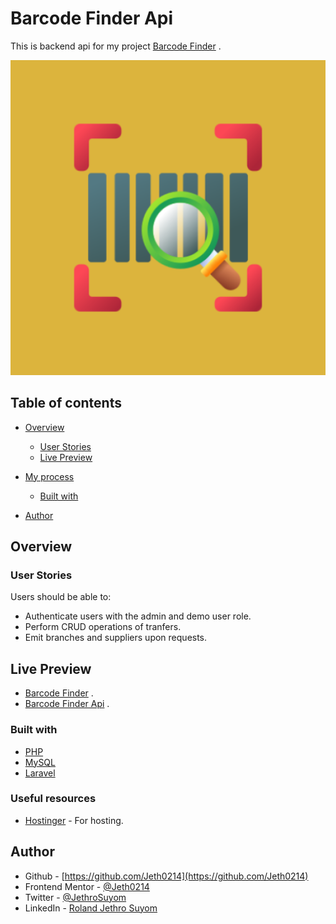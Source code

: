 # Barcode Finder Api

This is backend api for my project [Barcode Finder](https://jeth0214.github.io/Barcode-Finder/) .



![](/resources/assets/images/ic_launcher-playstore.png)

## Table of contents

- [Overview](#overview)
  - [User Stories](#user-stories)
  - [Live Preview](#live-preview)
- [My process](#my-process)
  - [Built with](#built-with)

- [Author](#author)



## Overview

### User Stories

Users should be able to:

- Authenticate users with the admin and demo user role.
- Perform CRUD operations of tranfers.
- Emit branches and suppliers upon requests.

## Live Preview
- [Barcode Finder](https://jeth0214.github.io/Barcode-Finder/) .
- [Barcode Finder Api](https://barcode-finder.com/) .

### Built with

- [PHP](https://www.php.net/docs.php/) 
-  [MySQL](https://dev.mysql.com/doc/) 
- [Laravel](https://laravel.com/)



### Useful resources

- [Hostinger](https://www.hostinger.com/web-hosting) - For hosting.


## Author

- Github - [https://github.com/Jeth0214](https://github.com/Jeth0214)
- Frontend Mentor - [@Jeth0214](https://www.frontendmentor.io/profile/Jeth0214)
- Twitter - [@JethroSuyom](https://twitter.com/JethroSuyom)
- LinkedIn - [Roland Jethro Suyom](https://www.linkedin.com/in/roland-jethro-suyom-198a89207/)
